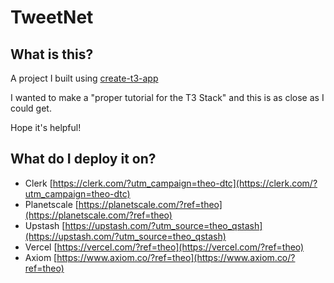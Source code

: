 # TweetNet

## What is this?

A project I built using [create-t3-app](https://create.t3.gg)

I wanted to make a "proper tutorial for the T3 Stack" and this is as close as I could get.

Hope it's helpful!

## What do I deploy it on?

- Clerk [https://clerk.com/?utm_campaign=theo-dtc](https://clerk.com/?utm_campaign=theo-dtc)
- Planetscale [https://planetscale.com/?ref=theo](https://planetscale.com/?ref=theo)
- Upstash [https://upstash.com/?utm_source=theo_qstash](https://upstash.com/?utm_source=theo_qstash)
- Vercel [https://vercel.com/?ref=theo](https://vercel.com/?ref=theo)
- Axiom [https://www.axiom.co/?ref=theo](https://www.axiom.co/?ref=theo)


